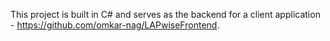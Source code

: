 This project is built in C# and serves as the backend for a client application - https://github.com/omkar-nag/LAPwiseFrontend.
